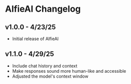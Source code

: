 # AlfieAI Changelog

## v1.0.0 - 4/23/25

* Initial release of AlfieAI

## v1.1.0 - 4/29/25

* Include chat history and context
* Make responses sound more human-like and accessible
* Adjusted the model's context window

